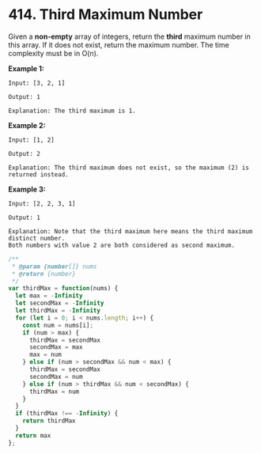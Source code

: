 # 414. Third Maximum Number

Given a **non-empty** array of integers, return the **third** maximum number in this array. If it does not exist, return the maximum number. The time complexity must be in O(n).

**Example 1:**
```
Input: [3, 2, 1]

Output: 1

Explanation: The third maximum is 1.
```

**Example 2:**
```
Input: [1, 2]

Output: 2

Explanation: The third maximum does not exist, so the maximum (2) is returned instead.
```

**Example 3:**
```
Input: [2, 2, 3, 1]

Output: 1

Explanation: Note that the third maximum here means the third maximum distinct number.
Both numbers with value 2 are both considered as second maximum.
```

```javascript
/**
 * @param {number[]} nums
 * @return {number}
 */
var thirdMax = function(nums) {
  let max = -Infinity
  let secondMax = -Infinity
  let thirdMax = -Infinity
  for (let i = 0; i < nums.length; i++) {
    const num = nums[i];
    if (num > max) {
      thirdMax = secondMax
      secondMax = max
      max = num
    } else if (num > secondMax && num < max) {
      thirdMax = secondMax
      secondMax = num
    } else if (num > thirdMax && num < secondMax) {
      thirdMax = num
    }
  }
  if (thirdMax !== -Infinity) {
    return thirdMax
  }
  return max
};
```
